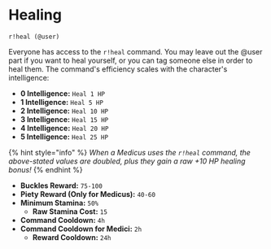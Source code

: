 # Healing



```text
r!heal (@user)
```

Everyone has access to the `r!heal` command. You may leave out the @user part if you want to heal yourself, or you can tag someone else in order to heal them. The command's efficiency scales with the character's intelligence:

* **0 Intelligence:** `Heal 1 HP`
* **1 Intelligence:** `Heal 5 HP`
* **2 Intelligence:** `Heal 10 HP`
* **3 Intelligence:** `Heal 15 HP`
* **4 Intelligence:** `Heal 20 HP`
* **5 Intelligence:** `Heal 25 HP`

{% hint style="info" %}
_When a Medicus uses the `r!heal` command, the above-stated values are doubled, plus they gain a raw +10 HP healing bonus!_
{% endhint %}

* **Buckles Reward:** `75-100`
* **Piety Reward \(Only for Medicus\):** `40-60`
* **Minimum Stamina:** `50%`
  * **Raw Stamina Cost:** `15`
* **Command Cooldown:** `4h`
* **Command Cooldown for Medici:** `2h`
  * **Reward Cooldown:** `24h`

